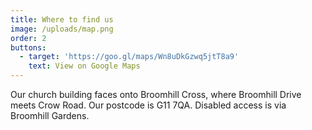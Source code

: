 ```yaml
---
title: Where to find us
image: /uploads/map.png
order: 2
buttons:
  - target: 'https://goo.gl/maps/Wn8uDkGzwq5jtT8a9'
    text: View on Google Maps
---
```

Our church building faces onto Broomhill Cross, where Broomhill Drive meets Crow Road. Our postcode is G11 7QA. Disabled access is via Broomhill Gardens.
